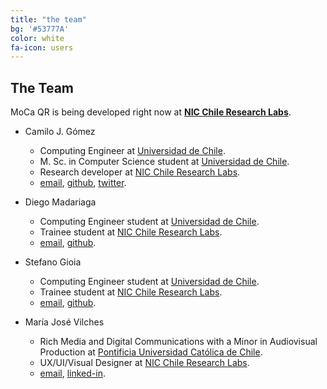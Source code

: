 ```yaml
---
title: "the team"
bg: '#53777A'
color: white
fa-icon: users
---
```


## The Team

MoCa QR is being developed right now at [**NIC Chile Research Labs**](http://www.niclabs.cl).

* Camilo J. Gómez
    - Computing Engineer at [Universidad de Chile](http://dcc.uchile.cl).
    - M. Sc. in Computer Science student at [Universidad de Chile](http://dcc.uchile.cl).
    - Research developer at [NIC Chile Research Labs](http://www.niclabs.cl).
    - [email](mailto:camilo@niclabs.cl), [github](http://www.github.com/CamiloG), [twitter](http://www.twitter.com/milogomez_).

* Diego Madariaga
	- Computing Engineer student at [Universidad de Chile](http://dcc.uchile.cl).
	- Trainee student at [NIC Chile Research Labs](http://www.niclabs.cl).
	- [email](mailto:diego.madariaga.r@ing.uchile.cl), [github](https://github.com/dmadariaga).

* Stefano Gioia
	- Computing Engineer student at [Universidad de Chile](http://dcc.uchile.cl).
	- Trainee student at [NIC Chile Research Labs](http://www.niclabs.cl).
	- [email](mailto:stefanogch@gmail.com), [github](https://github.com/sgioia9).

* María José Vilches
	- Rich Media and Digital Communications with a Minor in Audiovisual Production at [Pontificia Universidad Católica de Chile](www.uc.cl).
	- UX/UI/Visual Designer at [NIC Chile Research Labs](http://www.niclabs.cl).
	- [email](mailto:movilche@uc.cl), [linked-in](http://cl.linkedin.com/in/mjvilches).